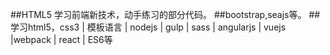 ##HTML5
学习前端新技术，动手练习的部分代码。
##bootstrap,seajs等。
##学习html5，css3  | 模板语言 | nodejs  | gulp | sass | angularjs | vuejs |webpack | react | ES6等
